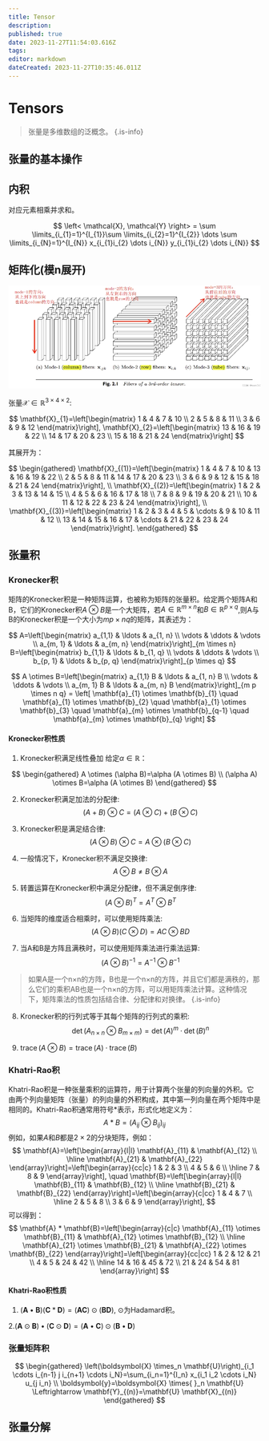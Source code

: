 ```yaml
---
title: Tensor
description: 
published: true
date: 2023-11-27T11:54:03.616Z
tags: 
editor: markdown
dateCreated: 2023-11-27T10:35:46.011Z
---
```


# Tensors

> 张量是多维数组的泛概念。
{.is-info}

## 张量的基本操作
## 内积

对应元素相乘并求和。

$$
\left< \mathcal{X}, \mathcal{Y} \right> = \sum \limits_{i_{1}=1}^{I_{1}}\sum \limits_{i_{2}=1}^{I_{2}} \dots \sum \limits_{i_{N}=1}^{I_{N}} x_{i_{1}i_{2} \dots i_{N}} y_{i_{1}i_{2} \dots i_{N}}
$$

## 矩阵化(模n展开)

<img src='/面上/模n展开.png'>

张量$\mathcal{X} \in \mathbb{R}^{3\times 4\times 2}$:

$$
\mathbf{X}_{1}=\left[\begin{matrix}
1 & 4 & 7 & 10 \\
2 & 5 & 8 & 11 \\
3 & 6 & 9 & 12
\end{matrix}\right], \mathbf{X}_{2}=\left[\begin{matrix}
13 & 16 & 19 & 22 \\
14 & 17 & 20 & 23 \\
15 & 18 & 21 & 24
\end{matrix}\right]
$$

其展开为：

$$
\begin{gathered}
\mathbf{X}_{(1)}=\left[\begin{matrix}
1 & 4 & 7 & 10 & 13 & 16 & 19 & 22 \\
2 & 5 & 8 & 11 & 14 & 17 & 20 & 23 \\
3 & 6 & 9 & 12 & 15 & 18 & 21 & 24
\end{matrix}\right], \\
\mathbf{X}_{(2)}=\left[\begin{matrix}
1 & 2 & 3 & 13 & 14 & 15 \\
4 & 5 & 6 & 16 & 17 & 18 \\
7 & 8 & 9 & 19 & 20 & 21 \\
10 & 11 & 12 & 22 & 23 & 24
\end{matrix}\right], \\
\mathbf{X}_{(3)}=\left[\begin{matrix}
1 & 2 & 3 & 4 & 5 & \cdots & 9 & 10 & 11 & 12 \\
13 & 14 & 15 & 16 & 17 & \cdots & 21 & 22 & 23 & 24
\end{matrix}\right].
\end{gathered}
$$

## 张量积
### Kronecker积

矩阵的Kronecker积是一种矩阵运算，也被称为矩阵的张量积。给定两个矩阵A和B，它们的Kronecker积$A \otimes B$是一个大矩阵，若$A \in \mathbb{R}^{m\times n}$和$B \in \mathbb{R}^{p\times q}$,则A与B的Kronecker积是一个大小为$mp \times nq$的矩阵，其表述为：

$$
A=\left[\begin{matrix}
a_{1,1} & \ldots & a_{1, n} \\
\vdots & \ddots & \vdots \\
a_{m, 1} & \ldots & a_{m, n}
\end{matrix}\right]_{m \times n} B=\left[\begin{matrix}
b_{1,1} & \ldots & b_{1, q} \\
\vdots & \ddots & \vdots \\
b_{p, 1} & \ldots & b_{p, q}
\end{matrix}\right]_{p \times q}
$$

$$
A \otimes B=\left[\begin{matrix}
a_{1,1} B & \ldots & a_{1, n} B \\
\vdots & \ddots & \vdots \\
a_{m, 1} B & \ldots & a_{m, n} B
\end{matrix}\right]_{m p \times n q} = \left[ \mathbf{a}_{1} \otimes \mathbf{b}_{1} \quad \mathbf{a}_{1} \otimes \mathbf{b}_{2} \quad \mathbf{a}_{1} \otimes \mathbf{b}_{3} \quad \mathbf{a}_{m} \otimes \mathbf{b}_{q-1} \quad \mathbf{a}_{m} \otimes \mathbf{b}_{q}  \right]
$$

#### Kronecker积性质
1. Kronecker积满足线性叠加
给定$\alpha \in \mathbb{R}$：

$$
\begin{gathered}
A \otimes (\alpha B)=\alpha (A \otimes B) \\
(\alpha A) \otimes B=\alpha (A \otimes B)
\end{gathered}
$$

2. Kronecker积满足加法的分配律: 
$$
(A+B) \otimes C=(A \otimes C)+(B \otimes C)
$$

3. Kronecker积是满足结合律: 
$$
(A \otimes B) \otimes C=A \otimes(B \otimes C)
$$

4. 一般情况下，Kronecker积不满足交换律: 
$$
A \otimes B \neq B \otimes A
$$

5. 转置运算在Kronecker积中满足分配律，但不满足倒序律: 
$$
(A \otimes B)^T=A^T \otimes B^T
$$

6. 当矩阵的维度适合相乘时，可以使用矩阵乘法:
$$
(A \otimes B)(C \otimes D)=A C \otimes B D
$$

7. 当A和B是方阵且满秩时，可以使用矩阵乘法进行乘法运算:
$$
(A \otimes B)^{-1}=A^{-1} \otimes B^{-1}
$$

> 如果A是一个n×n的方阵，B也是一个n×n的方阵，并且它们都是满秩的，那么它们的乘积AB也是一个n×n的方阵，可以用矩阵乘法计算。这种情况下，矩阵乘法的性质包括结合律、分配律和对换律。
{.is-info}

8. Kronecker积的行列式等于其每个矩阵的行列式的乘积:
$$
\operatorname{det}\left(A_{n \times n} \otimes B_{m \times m}\right)=\operatorname{det}(A)^m \cdot \operatorname{det}(B)^n
$$

9. $\operatorname{trace}(A \otimes B)=\operatorname{trace}(A) \cdot \operatorname{trace}(B)$

### Khatri-Rao积

Khatri-Rao积是一种张量乘积的运算符，用于计算两个张量的列向量的外积。它由两个列向量矩阵（张量）的列向量的外积构成，其中第一列向量在两个矩阵中是相同的。Khatri-Rao积通常用符号$*$表示，形式化地定义为：
$$
A * B=\left(A_{i j} \otimes B_{i j}\right)_{i j}
$$
例如，如果$A$和$B$都是$2\times 2$的分块矩阵，例如：
$$
\mathbf{A}=\left[\begin{array}{l|l}
\mathbf{A}_{11} & \mathbf{A}_{12} \\
\hline \mathbf{A}_{21} & \mathbf{A}_{22}
\end{array}\right]=\left[\begin{array}{cc|c}
1 & 2 & 3 \\
4 & 5 & 6 \\
\hline 7 & 8 & 9
\end{array}\right], \quad \mathbf{B}=\left[\begin{array}{l|l}
\mathbf{B}_{11} & \mathbf{B}_{12} \\
\hline \mathbf{B}_{21} & \mathbf{B}_{22}
\end{array}\right]=\left[\begin{array}{c|cc}
1 & 4 & 7 \\
\hline 2 & 5 & 8 \\
3 & 6 & 9
\end{array}\right],
$$
可以得到：
$$
\mathbf{A} * \mathbf{B}=\left[\begin{array}{c|c}
\mathbf{A}_{11} \otimes \mathbf{B}_{11} & \mathbf{A}_{12} \otimes \mathbf{B}_{12} \\
\hline \mathbf{A}_{21} \otimes \mathbf{B}_{21} & \mathbf{A}_{22} \otimes \mathbf{B}_{22}
\end{array}\right]=\left[\begin{array}{cc|cc}
1 & 2 & 12 & 21 \\
4 & 5 & 24 & 42 \\
\hline 14 & 16 & 45 & 72 \\
21 & 24 & 54 & 81
\end{array}\right]
$$

#### Khatri-Rao积性质
1. $(\mathbf{A} \bullet \mathbf{B})(\mathbf{C} * \mathbf{D})=(\mathbf{A C}) \odot(\mathbf{B D})$, $\odot$为Hadamard积。

2.$(\mathbf{A} \odot \mathbf{B}) \bullet(\mathbf{C} \odot \mathbf{D})=(\mathbf{A} \bullet \mathbf{C}) \odot(\mathbf{B} \bullet \mathbf{D})$

### 张量矩阵积
$$
\begin{gathered}
\left(\boldsymbol{X} \times_n \mathbf{U}\right)_{i_1 \cdots i_{n-1} j i_{n+1} \cdots i_N}=\sum_{i_n=1}^{I_n} x_{i_1 i_2 \cdots i_N} u_{j i_n} \\
\boldsymbol{y}=\boldsymbol{X} \times{ }_n \mathbf{U} \Leftrightarrow \mathbf{Y}_{(n)}=\mathbf{U} \mathbf{X}_{(n)}
\end{gathered}
$$

## 张量分解
